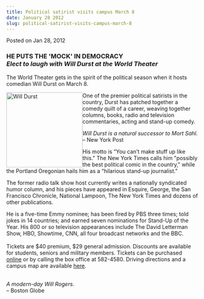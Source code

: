 ```yaml
---
title: Political satirist visits campus March 8
date: January 28 2012
slug: political-satirist-visits-campus-march-8
---
```


 



<span class="date">Posted on Jan 28, 2012    </span>
<h3>HE PUTS THE &apos;MOCK&apos; IN DEMOCRACY<br>
<em>Elect to laugh with Will Durst at the World Theater</em></br></h3>
<p>The World Theater gets in the spirit of the political season
when it hosts comedian Will Durst on March 8.</p>
<p><img alt="Will Durst" src="https://news.csumb.edu/sites/default/files/65/attachments/news/images/durst_mugshot_sm.jpg" style="float:left; width:200px; height:197px">One of the premier
political satirists in the country, Durst has patched together a
comedy quilt of a career, weaving together columns, books, radio
and television commentaries, acting and stand-up comedy.</img></p>
<p class="pullquote"><em>Will Durst is a natural successor to Mort
Sahl.</em><br>
&#x2013; New York Post</br></p>
<p>His motto is &#x201C;You can&#x2019;t make stuff up like this.&quot; The New York
Times calls him &quot;possibly the best political comic in the country,&quot;
while the Portland Oregonian hails him as a &#x201C;hilarious stand-up
journalist.&#x201D;</p>
<p>The former radio talk show host currently writes a nationally
syndicated humor column, and his pieces have appeared in Esquire,
George, the San Francisco Chronicle, National Lampoon, The New York
Times and dozens of other publications.</p>
<p>He is a five-time Emmy nominee; has been fired by PBS three
times; told jokes in 14 countries; and earned seven nominations for
Stand-Up of the Year. His 800 or so television appearances include
The David Letterman Show, HBO, Showtime, CNN, all four broadcast
networks and the BBC.<br>
<br>
Tickets are $40 premium, $29 general admission. Discounts are
available for students, seniors and military members. Tickets can
be purchased <a href="https://csumb.edu/worldtheater" rel="nofollow">online</a>&#xA0;or by calling the box office at
582-4580. Driving directions and a campus map are available
<a href="https://csumb.edu/map" rel="nofollow">here</a>.</br></br></p>
<p><em>A modern-day Will Rogers</em>.<br>
&#x2013; Boston Globe<br>
&#xA0;</br></br></p>





```
